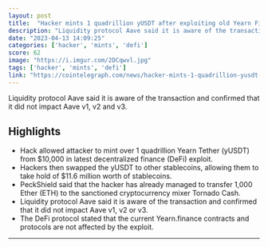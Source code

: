 ```yaml
---
layout: post
title:  "Hacker mints 1 quadrillion yUSDT after exploiting old Yearn Finance contract"
description: "Liquidity protocol Aave said it is aware of the transaction and confirmed that it did not impact Aave v1, v2 and v3."
date: "2023-04-13 14:09:25"
categories: ['hacker', 'mints', 'defi']
score: 62
image: "https://i.imgur.com/2DCqwvl.jpg"
tags: ['hacker', 'mints', 'defi']
link: "https://cointelegraph.com/news/hacker-mints-1-quadrillion-yusdt-after-exploiting-old-yearn-finance-contract"
---
```


Liquidity protocol Aave said it is aware of the transaction and confirmed that it did not impact Aave v1, v2 and v3.

## Highlights

- Hack allowed attacker to mint over 1 quadrillion Yearn Tether (yUSDT) from $10,000 in latest decentralized finance (DeFi) exploit.
- Hackers then swapped the yUSDT to other stablecoins, allowing them to take hold of $11.6 million worth of stablecoins.
- PeckShield said that the hacker has already managed to transfer 1,000 Ether (ETH) to the sanctioned cryptocurrency mixer Tornado Cash.
- Liquidity protocol Aave said it is aware of the transaction and confirmed that it did not impact Aave v1, v2 or v3.
- The DeFi protocol stated that the current Yearn.finance contracts and protocols are not affected by the exploit.

---
